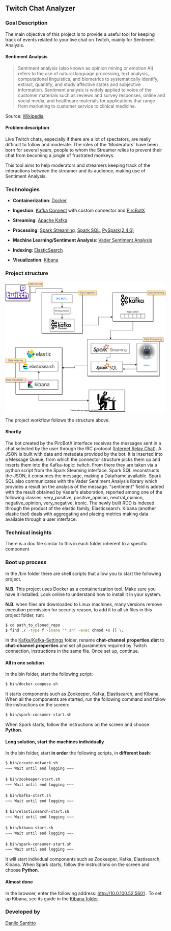 ## Twitch Chat Analyzer
### Goal Description
The main objective of this project is to provide a useful tool for keeping track of events related to your live chat on Twitch, mainly for Sentiment Analysis.

#### Sentiment Analysis
>Sentiment analysis (also known as opinion mining or emotion AI) refers to the use of natural language processing, text analysis, computational linguistics, and biometrics to systematically identify, extract, quantify, and study affective states and subjective information. Sentiment analysis is widely applied to voice of the customer materials such as reviews and survey responses, online and social media, and healthcare materials for applications that range from marketing to customer service to clinical medicine.

Source: [Wikipedia](https://en.wikipedia.org/wiki/Sentiment_analysis "Sentiment analysis")

#### Problem description
Live Twitch chats, especially if there are a lot of spectators, are really difficult to follow and moderate. The roles of the 'Moderators' have been born for several years, people to whom the Streamer relies to prevent their chat from becoming a jungle of frustrated monkeys.

This tool aims to help moderators and streamers keeping track of the interactions between the streamer and its audience, making use of Sentiment Analysis.

### Technologies

- **Containerization**: [Docker]( https://www.docker.com "Docker")
- **Ingestion**: [Kafka Connect](https://docs.confluent.io/current/connect/index.html "Kafka Connect") with custom connector and [PircBotX](https://github.com/pircbotx/pircbotx "PircBotX")
- **Streaming**: [Apache Kafka](https://www.confluent.io/what-is-apache-kafka "Apache Kafka")
- **Processing**: [Spark Streaming](https://spark.apache.org/streaming/ "Spark Streaming"), [Spark SQL](https://spark.apache.org/sql/ "Spark SQL"), [PySpark(2.4.6)](https://spark.apache.org/docs/2.4.6/library "PySpark(2.4.6)")
- **Machine Learning/Sentiment Analysis**: [Vader Sentiment Analysis](https://pypi.org/project/vaderSentiment/ "Vader Sentiment Analysis")

- **Indexing**: [ElasticSearch](https://www.elastic.co/what-is/elasticsearch "ElasticSearch")  
- **Visualization**: [Kibana](https://www.elastic.co/what-is/kibana "Kibana") 

### Project structure
<p align="center"><img src="docs/img/twitch_chat _analyzer_workflow.svg" alt="workflow" width="800"/></p>

The project workflow follows the structure above.
#### Shortly
The bot created by the PircBotX interface receives the messages sent in a chat selected by the user through the IRC protocol ([Internet Relay Chat](https://en.wikipedia.org/wiki/Internet_Relay_Chat "IRC")). A JSON is built with data and metadata provided by the bot. It is inserted into a Message Queue, from which the connector structure picks them up and inserts them into the Kafka-topic: twitch. From there they are taken via a python script from the Spark Steaming interface. Spark SQL reconstructs the JSON, it consumes the message, making a Dataframe available. Spark SQL also communicates with the Vader Sentiment Analysis library which provides a result on the analysis of the message. "sentiment" field is added with the result obtained by Vader's elaboration, reported among one of the following classes: very_positive, positive_opinion, neutral_opinion, negative_opinion, very_negative, ironic. The newly built RDD is indexed through the product of the elastic family, Elasticsearch. Kibana (another elastic tool) deals with aggregating and placing metrics making data available through a user interface.

### Technical insights
There is a doc file similar to this in each folder inherent to a specific component

### Boot up process
In the /bin folder there are shell scripts that allow you to start the following project.

**N.B.** This project uses Docker as a containerization tool. Make sure you have it installed. Look online to understand how to install it in your system.

**N.B.** when files are downloaded to Linux machines, many versions remove execution permission for security reason, to add it to all sh files in this project folder, run:

```sh
$ cd path_to_cloned_repo
$ find ./ -type f -iname "*.sh" -exec chmod +x {} \;
```
In the [Kafka/Kafka-Settings](https://github.com/Warcreed/Tap-Project/tree/master/Kafka/Kafka-Settings "Kafka-Settings") folder, rename **chat-channel.properties.dist** to **chat-channel.properties** and set all parameters required by Twitch connection, instructions in the same file. Once set up, continue.

#### All in one solution

In the bin folder, start the following script:
```sh
$ bin/docker-compose.sh
```
It starts components such as Zookeeper, Kafka, Elastisearch, and Kibana. When all the components are started, run the following command and follow the instructions on the screen:
```sh
$ bin/spark-consumer-start.sh
```
When Spark starts, follow the instructions on the screen and choose **Python**.

#### Long solution, start the machines individually

In the bin folder, start **in order** the following scripts, in **different bash**:
```sh
$ bin/create-network.sh
~~~ Wait until end logging ~~~

$ bin/zookeeper-start.sh
~~~ Wait until end logging ~~~

$ bin/kafka-start.sh
~~~ Wait until end logging ~~~

$ bin/elasticsearch-start.sh
~~~ Wait until end logging ~~~

$ bin/kibana-start.sh
~~~ Wait until end logging ~~~

$ bin/spark-consumer-start.sh
~~~ Wait until end logging ~~~
```
It will start individual components such as Zookeeper, Kafka, Elastisearch, Kibana.
When Spark starts, follow the instructions on the screen and choose **Python**.

#### Almost done
In the browser, enter the following address:  http://10.0.100.52:5601 .
To set up Kibana, see its guide in the [Kibana folder](https://github.com/Warcreed/Tap-Project/tree/master/Kibana "Kibana").

### Developed by
[Danilo Santitto](https://github.com/Warcreed "Warcreed")